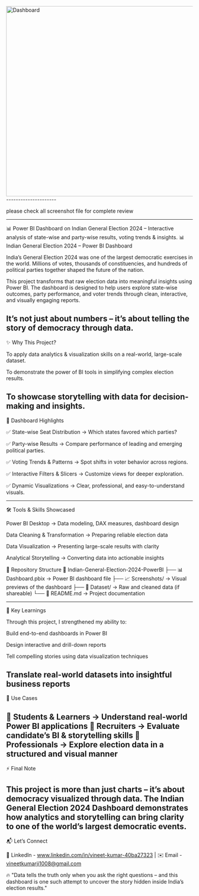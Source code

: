<img width="873" height="514" alt="Dashboard" src="https://github.com/user-attachments/assets/c7552bae-2225-4888-b9d4-a15bb88f460e" />
---------------------

please check all screenshot file for complete review

-----------------------

📊 Power BI Dashboard on Indian General Election 2024 – Interactive analysis of state-wise and party-wise results, voting trends &amp; insights.
📊 Indian General Election 2024 – Power BI Dashboard

India’s General Election 2024 was one of the largest democratic exercises in the world. Millions of votes, thousands of constituencies, and hundreds of political parties together shaped the future of the nation.

This project transforms that raw election data into meaningful insights using Power BI. The dashboard is designed to help users explore state-wise outcomes, party performance, and voter trends through clean, interactive, and visually engaging reports.

It’s not just about numbers – it’s about telling the story of democracy through data.
------------------------------------------
✨ Why This Project?

To apply data analytics & visualization skills on a real-world, large-scale dataset.

To demonstrate the power of BI tools in simplifying complex election results.

To showcase storytelling with data for decision-making and insights.
---------------------------------------------
🚀 Dashboard Highlights

✅ State-wise Seat Distribution → Which states favored which parties?

✅ Party-wise Results → Compare performance of leading and emerging political parties.

✅ Voting Trends & Patterns → Spot shifts in voter behavior across regions.

✅ Interactive Filters & Slicers → Customize views for deeper exploration.

✅ Dynamic Visualizations → Clear, professional, and easy-to-understand visuals.

--------------------------------------------
🛠️ Tools & Skills Showcased

Power BI Desktop → Data modeling, DAX measures, dashboard design

Data Cleaning & Transformation → Preparing reliable election data

Data Visualization → Presenting large-scale results with clarity

Analytical Storytelling → Converting data into actionable insights

📂 Repository Structure
📁 Indian-General-Election-2024-PowerBI
 ├── 📊 Dashboard.pbix        → Power BI dashboard file
 ├── 📈 Screenshots/          → Visual previews of the dashboard
 ├── 📂 Dataset/              → Raw and cleaned data (if shareable)
 └── 📄 README.md             → Project documentation

--------------------------------------------------

🎯 Key Learnings

Through this project, I strengthened my ability to:

Build end-to-end dashboards in Power BI

Design interactive and drill-down reports

Tell compelling stories using data visualization techniques

Translate real-world datasets into insightful business reports
------------------------------------------
📌 Use Cases

🔹 Students & Learners → Understand real-world Power BI applications
🔹 Recruiters → Evaluate candidate’s BI & storytelling skills
🔹 Professionals → Explore election data in a structured and visual manner
-----------------------------------------
⚡ Final Note

This project is more than just charts – it’s about democracy visualized through data.
The Indian General Election 2024 Dashboard demonstrates how analytics and storytelling can bring clarity to one of the world’s largest democratic events.
-------------------------------------------
📬 Let’s Connect

💼 LinkedIn -  www.linkedin.com/in/vineet-kumar-40ba27323
 | ✉️ Email - vineetkumarji1008@gmail.com

🔥 "Data tells the truth only when you ask the right questions – and this dashboard is one such attempt to uncover the story hidden inside India’s election results."
